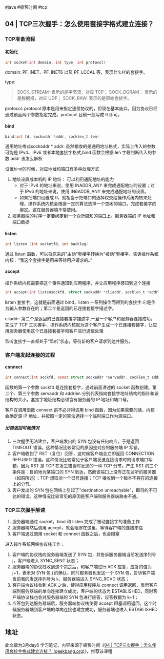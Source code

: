 #java #极客时间 #tcp 

##  04 | TCP三次握手：怎么使用套接字格式建立连接？

### TCP准备流程

####  初始化

```c
int socket(int domain, int type, int protocol)
```

domain: PF_INET、PF_INET6 以及 PF_LOCAL 等，表示什么样的套接字。

type:  
> SOCK_STREAM: 表示的是字节流，对应 TCP；
> SOCK_DGRAM： 表示的是数据报，对应 UDP；
> SOCK_RAW: 表示的是原始套接字。

protocol: protocol 原本是用来指定通信协议的，但现在基本废弃。因为协议已经通过前面两个参数指定完成。protocol 目前一般写成 0 即可。

#### bind

```c
bind(int fd, sockaddr *addr, socklen_t len)
```

通用地址格式sockaddr * addr: 虽然接收的是通用地址格式，实际上传入的参数可能是 IPv4、IPv6 或者本地套接字格式,bind 函数会根据 len 字段判断传入的参数 addr 该怎么解析

设置bind的时候，对应地址和端口有多种处理方式

1. 地址设置成本机的 IP 地址： 可以利用通配地址的能力
	- 对于 IPv4 的地址来说，使用 INADDR_ANY 来完成通配地址的设置；对于 IPv6 的地址来说，使用 IN6ADDR_ANY 来完成通配地址的设置。
	- 如果把端口设置成 0，就相当于把端口的选择权交给操作系统内核来处理，操作系统内核会根据一定的算法选择一个空闲的端口，完成套接字的绑定。这在服务器端不常使用。
2. 服务器端的程序一定要绑定到一个众所周知的端口上。服务器端的 IP 地址和端口数据   

#### listen

```c
int listen (int socketfd, int backlog)
```

通过 listen 函数，可以将原来的"主动"套接字转换为"被动"套接字，告诉操作系统内核：“我这个套接字是用来等待用户请求的。”

#### accept

操作系统内核需要把这个事件通知到应用程序，并让应用程序感知到这个连接

```c
int accept(int listensockfd, struct sockaddr *cliaddr, socklen_t *addrlen)
```

listen 套接字，这就是前面通过 bind，listen 一系列操作而得到的套接字.它是作为输入参数存在的；第二个是返回的已连接套接字描述字。

cliaddr: 第二个是返回的已连接套接字描述字,一旦一个客户和服务器连接成功，完成了 TCP 三次握手，操作系统内核就为这个客户生成一个已连接套接字，让应用服务器使用这个已连接套接字和客户进行通信处理

监听套接字一直都处于“监听”状态，等待新的客户请求到达并服务。

### 客户端发起连接的过程

#### connect

```c
int connect(int sockfd, const struct sockaddr *servaddr, socklen_t addrlen)
```

函数的第一个参数 sockfd 是连接套接字，通过前面讲述的 socket 函数创建。第二个、第三个参数 servaddr 和 addrlen 分别代表指向套接字地址结构的指针和该结构的大小。套接字地址结构必须含有服务器的 IP 地址和端口号。


客户在调用函数 connect 前不必非得调用 bind 函数，因为如果需要的话，内核会确定源 IP 地址，并按照一定的算法选择一个临时端口作为源端口。

##### 出错返回可能情况

1. 三次握手无法建立，客户端发出的 SYN 包没有任何响应，于是返回 TIMEOUT 错误。这种情况比较常见的原因是对应的服务端 IP 写错。
2. 客户端收到了 RST（复位）回答，这时候客户端会立即返回 CONNECTION REFUSED 错误。这种情况比较常见于客户端发送连接请求时的请求端口写错，因为 RST 是 TCP 在发生错误时发送的一种 TCP 分节。产生 RST 的三个条件是：目的地为某端口的 SYN 到达，然而该端口上没有正在监听的服务器（如前所述）；TCP 想取消一个已有连接；TCP 接收到一个根本不存在的连接上的分节。
3. 客户发出的 SYN 包在网络上引起了"destination unreachable"，即目的不可达的错误。这种情况比较常见的原因是客户端和服务器端路由不通。

### TCP三次握手解读

1. 服务器端通过 socket，bind 和 listen 完成了被动套接字的准备工作
2. 服务器端然后调用 accept，就会阻塞在这里，等待客户端的连接来临
3. 客户端通过调用 socket 和 connect 函数之后，也会阻塞

进入操作系统网络协议栈工作：

1. 客户端的协议栈向服务器端发送了 SYN 包，并告诉服务器端当前发送序列号 j，客户端进入 SYNC_SENT 状态；
2. 服务器端的协议栈收到这个包之后，和客户端进行 ACK 应答，应答的值为 j+1，表示对 SYN 包 j 的确认，同时服务器也发送一个 SYN 包，告诉客户端当前我的发送序列号为 k，服务器端进入 SYNC_RCVD 状态；
3. 客户端协议栈收到 ACK 之后，使得应用程序从 connect 调用返回，表示客户端到服务器端的单向连接建立成功，客户端的状态为 ESTABLISHED，同时客户端协议栈也会对服务器端的 SYN 包进行应答，应答数据为 k+1；
4. 应答包到达服务器端后，服务器端协议栈使得 accept 阻塞调用返回，这个时候服务器端到客户端的单向连接也建立成功，服务器端也进入 ESTABLISHED 状态。


## 地址

此文章为3月day6 学习笔记，内容来源于极客时间《[04 | TCP三次握手：怎么使用套接字格式建立连接？ (geekbang.org)](https://time.geekbang.org/column/article/116042)》，推荐该课程